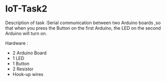 # IoT-Task2

Description of task :Serial communication between two Arduino boards ,so that when you press the Button on the first Arduino, the LED on the second Arduino will turn on.

Hardware :

- 2 Arduino Board
- 1 LED
- 1 Button
- 2 Resistor
- Hook-up wires

